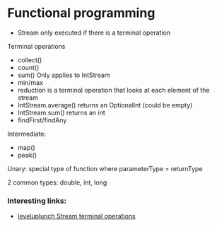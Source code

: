 # Functional programming

- Stream only executed if there is a terminal operation

Terminal operations
- collect()
- count()
- sum()
Only applies to IntStream
- min/max
- reduction is a terminal operation that looks at each element of the stream
- IntStream.average() returns an OptionalInt (could be empty)
- IntStream.sum() returns an int
- findFirst/findAny

Intermediate:
- map()
- peak()


Unary: special type of function where parameterType = returnType

2 common types: double, int, long


### Interesting links:
- [leveluplunch Stream terminal operations](http://www.leveluplunch.com/java/examples/stream-terminal-operations-example/) 